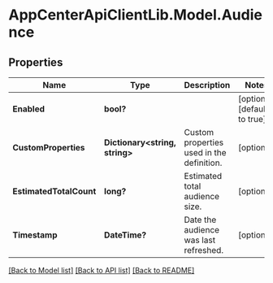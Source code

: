 # AppCenterApiClientLib.Model.Audience
## Properties

Name | Type | Description | Notes
------------ | ------------- | ------------- | -------------
**Enabled** | **bool?** |  | [optional] [default to true]
**CustomProperties** | **Dictionary&lt;string, string&gt;** | Custom properties used in the definition. | [optional] 
**EstimatedTotalCount** | **long?** | Estimated total audience size. | [optional] 
**Timestamp** | **DateTime?** | Date the audience was last refreshed. | [optional] 

[[Back to Model list]](../README.md#documentation-for-models) [[Back to API list]](../README.md#documentation-for-api-endpoints) [[Back to README]](../README.md)

